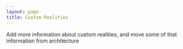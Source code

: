 ```yaml
---
layout: page
title: Custom Realities
---
```


Add more information about custom realities, and move some of that information from architecture